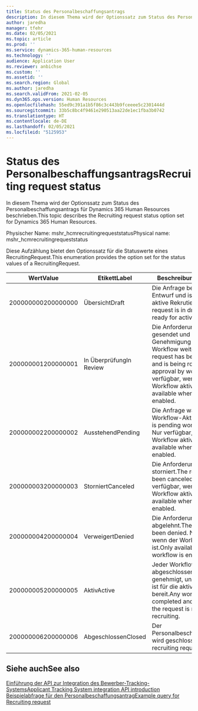 ```yaml
---
title: Status des Personalbeschaffungsantrags
description: In diesem Thema wird der Optionssatz zum Status des Personalbeschaffungsantrags für Dynamics 365 Human Resources beschrieben.
author: jaredha
manager: tfehr
ms.date: 02/05/2021
ms.topic: article
ms.prod: ''
ms.service: dynamics-365-human-resources
ms.technology: ''
audience: Application User
ms.reviewer: anbichse
ms.custom: ''
ms.assetid: ''
ms.search.region: Global
ms.author: jaredha
ms.search.validFrom: 2021-02-05
ms.dyn365.ops.version: Human Resources
ms.openlocfilehash: 55ed9c391a1b5f86c3c443b9fceeee5c2301444d
ms.sourcegitcommit: 33b5c8bc4f9461e290513aa22de1ec1fba3b0742
ms.translationtype: HT
ms.contentlocale: de-DE
ms.lasthandoff: 02/05/2021
ms.locfileid: "5125953"
---
```

# <a name="recruiting-request-status"></a><span data-ttu-id="09cc5-103">Status des Personalbeschaffungsantrags</span><span class="sxs-lookup"><span data-stu-id="09cc5-103">Recruiting request status</span></span>

<span data-ttu-id="09cc5-104">In diesem Thema wird der Optionssatz zum Status des Personalbeschaffungsantrags für Dynamics 365 Human Resources beschrieben.</span><span class="sxs-lookup"><span data-stu-id="09cc5-104">This topic describes the Recruiting request status option set for Dynamics 365 Human Resources.</span></span>

<span data-ttu-id="09cc5-105">Physischer Name: mshr_hcmrecruitingrequeststatus</span><span class="sxs-lookup"><span data-stu-id="09cc5-105">Physical name: mshr_hcmrecruitingrequeststatus</span></span>

<span data-ttu-id="09cc5-106">Diese Aufzählung bietet den Optionssatz für die Statuswerte eines RecruitingRequest.</span><span class="sxs-lookup"><span data-stu-id="09cc5-106">This enumeration provides the option set for the status values of a RecruitingRequest.</span></span>

| <span data-ttu-id="09cc5-107">Wert</span><span class="sxs-lookup"><span data-stu-id="09cc5-107">Value</span></span> | <span data-ttu-id="09cc5-108">Etikett</span><span class="sxs-lookup"><span data-stu-id="09cc5-108">Label</span></span> | <span data-ttu-id="09cc5-109">Beschreibung</span><span class="sxs-lookup"><span data-stu-id="09cc5-109">Description</span></span> |
| --- | --- | --- |
| <span data-ttu-id="09cc5-110">200000000</span><span class="sxs-lookup"><span data-stu-id="09cc5-110">200000000</span></span> | <span data-ttu-id="09cc5-111">Übersicht</span><span class="sxs-lookup"><span data-stu-id="09cc5-111">Draft</span></span> | <span data-ttu-id="09cc5-112">Die Anfrage befindet sich im Entwurf und ist nicht für die aktive Rekrutierung bereit.</span><span class="sxs-lookup"><span data-stu-id="09cc5-112">The request is in draft and isn't ready for active recruiting.</span></span> |
| <span data-ttu-id="09cc5-113">200000001</span><span class="sxs-lookup"><span data-stu-id="09cc5-113">200000001</span></span> | <span data-ttu-id="09cc5-114">In Überprüfung</span><span class="sxs-lookup"><span data-stu-id="09cc5-114">In Review</span></span> | <span data-ttu-id="09cc5-115">Die Anforderung wurde gesendet und wird zur Genehmigung durch den Workflow weitergeleitet.</span><span class="sxs-lookup"><span data-stu-id="09cc5-115">The request has been submitted and is being routed for approval by workflow.</span></span> <span data-ttu-id="09cc5-116">Nur verfügbar, wenn der Workflow aktiviert ist.</span><span class="sxs-lookup"><span data-stu-id="09cc5-116">Only available when workflow is enabled.</span></span> |
| <span data-ttu-id="09cc5-117">200000002</span><span class="sxs-lookup"><span data-stu-id="09cc5-117">200000002</span></span> | <span data-ttu-id="09cc5-118">Ausstehend</span><span class="sxs-lookup"><span data-stu-id="09cc5-118">Pending</span></span> | <span data-ttu-id="09cc5-119">Die Anfrage wartet auf die Workflow-Aktion.</span><span class="sxs-lookup"><span data-stu-id="09cc5-119">The request is pending workflow action.</span></span> <span data-ttu-id="09cc5-120">Nur verfügbar, wenn der Workflow aktiviert ist.</span><span class="sxs-lookup"><span data-stu-id="09cc5-120">Only available when workflow is enabled.</span></span> |
| <span data-ttu-id="09cc5-121">200000003</span><span class="sxs-lookup"><span data-stu-id="09cc5-121">200000003</span></span> | <span data-ttu-id="09cc5-122">Storniert</span><span class="sxs-lookup"><span data-stu-id="09cc5-122">Canceled</span></span> | <span data-ttu-id="09cc5-123">Die Anforderung wurde storniert.</span><span class="sxs-lookup"><span data-stu-id="09cc5-123">The request has been canceled.</span></span> <span data-ttu-id="09cc5-124">Nur verfügbar, wenn der Workflow aktiviert ist.</span><span class="sxs-lookup"><span data-stu-id="09cc5-124">Only available when workflow is enabled.</span></span> |
| <span data-ttu-id="09cc5-125">200000004</span><span class="sxs-lookup"><span data-stu-id="09cc5-125">200000004</span></span> | <span data-ttu-id="09cc5-126">Verweigert</span><span class="sxs-lookup"><span data-stu-id="09cc5-126">Denied</span></span> | <span data-ttu-id="09cc5-127">Die Anforderung wurde abgelehnt.</span><span class="sxs-lookup"><span data-stu-id="09cc5-127">The request has been denied.</span></span> <span data-ttu-id="09cc5-128">Nur verfügbar, wenn der Workflow aktiviert ist.</span><span class="sxs-lookup"><span data-stu-id="09cc5-128">Only available when workflow is enabled.</span></span> |
| <span data-ttu-id="09cc5-129">200000005</span><span class="sxs-lookup"><span data-stu-id="09cc5-129">200000005</span></span> | <span data-ttu-id="09cc5-130">Aktiv</span><span class="sxs-lookup"><span data-stu-id="09cc5-130">Active</span></span> | <span data-ttu-id="09cc5-131">Jeder Workflow wird abgeschlossen und genehmigt, und die Anfrage ist für die aktive Rekrutierung bereit.</span><span class="sxs-lookup"><span data-stu-id="09cc5-131">Any workflow is completed and approved, and the request is ready for active recruiting.</span></span> |
| <span data-ttu-id="09cc5-132">200000006</span><span class="sxs-lookup"><span data-stu-id="09cc5-132">200000006</span></span> | <span data-ttu-id="09cc5-133">Abgeschlossen</span><span class="sxs-lookup"><span data-stu-id="09cc5-133">Closed</span></span> | <span data-ttu-id="09cc5-134">Der Personalbeschaffungsantrage wird geschlossen.</span><span class="sxs-lookup"><span data-stu-id="09cc5-134">The recruiting request is closed.</span></span> |

## <a name="see-also"></a><span data-ttu-id="09cc5-135">Siehe auch</span><span class="sxs-lookup"><span data-stu-id="09cc5-135">See also</span></span>

[<span data-ttu-id="09cc5-136">Einführung der API zur Integration des Bewerber-Tracking-Systems</span><span class="sxs-lookup"><span data-stu-id="09cc5-136">Applicant Tracking System integration API introduction</span></span>](hr-admin-integration-ats-api-introduction.md)<br>
[<span data-ttu-id="09cc5-137">Beispielabfrage für den Personalbeschaffungsantrag</span><span class="sxs-lookup"><span data-stu-id="09cc5-137">Example query for Recruiting request</span></span>](hr-admin-integration-ats-api-recruiting-request-example-query.md)
